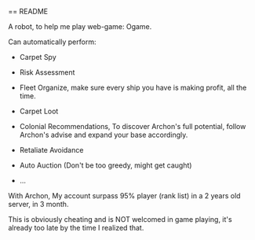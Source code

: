 == README

A robot, to help me play web-game: Ogame.

Can automatically perform:

* Carpet Spy

* Risk Assessment

* Fleet Organize, make sure every ship you have is making profit, all the time.

* Carpet Loot

* Colonial Recommendations, To discover Archon's full potential, follow Archon's advise and expand your base accordingly.

* Retaliate Avoidance

* Auto Auction (Don't be too greedy, might get caught)

* ...

With Archon, My account surpass 95% player (rank list) in a 2 years old server, in 3 month.

This is obviously cheating and is NOT welcomed in game playing, it's already too late by the time I realized that.
